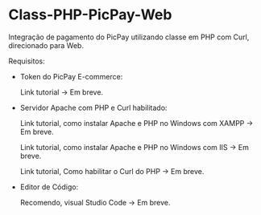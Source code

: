 # Class-PHP-PicPay-Web
Integração de pagamento do PicPay utilizando classe em PHP com Curl, direcionado para Web.

Requisitos:
- Token do PicPay E-commerce:
  
  Link tutorial -> Em breve.

- Servidor Apache com PHP e Curl habilitado:
  
  Link tutorial, como instalar Apache e PHP no Windows com XAMPP -> Em breve.
  
  Link tutorial, como instalar Apache e PHP no Windows com IIS -> Em breve.
  
  Link tutorial, Como habilitar o Curl do PHP -> Em breve.

- Editor de Código:
  
  Recomendo, visual Studio Code -> Em breve.

